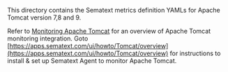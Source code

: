 This directory contains the Sematext metrics definition YAMLs for Apache Tomcat version 7,8 and 9.

Refer to [Monitoring Apache Tomcat](https://sematext.com/docs/integration/zookeeper/) for an overview of 
Apache Tomcat monitoring integration. Goto [https://apps.sematext.com/ui/howto/Tomcat/overview](https://apps.sematext.com/ui/howto/Tomcat/overview) for instructions to install & set up Sematext Agent to monitor Apache Tomcat.